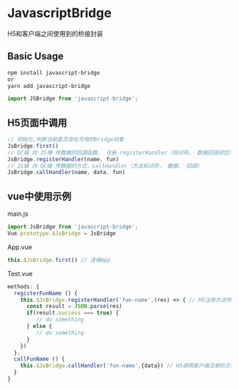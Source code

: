 # JavascriptBridge
H5和客户端之间使用到的桥接封装

## Basic Usage
``` bash
npm install javascript-bridge
or
yarn add javascript-bridge
```
``` javascript
import JSBridge from 'javascript-bridge';
```

## H5页面中调用
``` javascript
// 初始化,判断当前是否存在可用的bridge对象
JsBridge.first() 
// OC端 向 JS端 传数据的回调函数， 注册 registerHandler（标识符， 数据回调闭包）， 当OC端发起数据传送，会调用 function(数据, OC端给的回调函数)
JsBridge.registerHandler(name, fun)
// JS端 向 OC端 传数据的方式，callHandler（方法标识符， 数据， 回调）
JsBridge.callHandler(name, data, fun)
```

## vue中使用示例
main.js
```javascript
import JsBridge from 'javascript-bridge';
Vue.prototype.$JsBridge = JsBridge
```
App.vue
```javascript
this.$JsBridge.first() // 连接App
```
Test.vue
```javascript
methods: {
  registerFunName () {
    this.$JsBridge.registerHandler('fun-name',(res) => { // H5注册方法供客户端调用
      const result = JSON.parse(res)
      if(result.success === true) {                     
         // do something                                          
      } else {
         // do something 
      }
    })
  },
  callFunName () { 
    this.$JsBridge.callHandler('fun-name',{data}) // H5调用客户端注册的方法
  }
}
```
